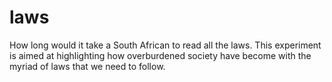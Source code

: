# laws
How long would it take a South African to read all the laws.  This experiment is aimed at highlighting how overburdened society have become with the myriad of laws that we need to follow.
